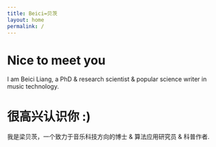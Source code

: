 ```yaml
---
title: Beici=贝茨
layout: home
permalink: /
---
```


# Nice to meet you 

I am Beici Liang, a PhD & research scientist & popular science writer in music technology.


# 很高兴认识你 :)

我是梁贝茨，一个致力于音乐科技方向的博士 & 算法应用研究员 & 科普作者.
